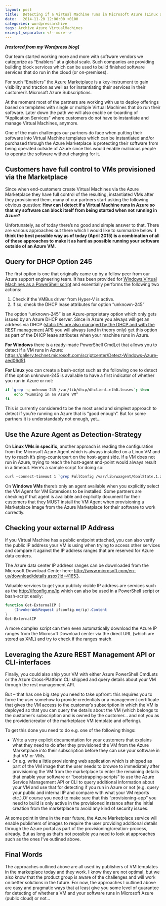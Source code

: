 ```yaml
---
layout: post
title:  Detecting if a Virtual Machine runs in Microsoft Azure (Linux and Windows)
date:   2014-11-20 12:00:00 +0100
categories: wordpressarchive
tags: Archive Azure VirtualMachines
excerpt_separator: <!--more-->
---
```


***[restored from my Wordpress blog]***

Our team started working more and more with software vendors we categorize as “Enablers” at a global scale. Such companies are providing building block services which can be used to build finished software services that do run in the cloud (or on-premises).

For such “Enablers” the [Azure Marketplace](https://azuremarketplace.microsoft.com/en-us/marketplace/) is a key-instrument to gain visibility and traction as well as for instantiating their services in their customer’s Microsoft Azure Subscriptions.

At the moment most of the partners are working with us to deploy offerings based on templates with single or multiple Virtual Machines that do run their software. Later down the path we will also enable on-boarding of “Application Services” where customers do not have to instantiate and manage Virtual Machines, anymore.

One of the main challenges our partners do face when putting their software into Virtual Machine templates which can be instantiated and/or purchased through the Azure Marketplace is protecting their software from being operated outside of Azure since this would enable malicious people to operate the software without charging for it.

<!--more-->

## Customers have full control to VMs provisioned via the Marketplace

Since when end-customers create Virtual Machines via the Azure Marketplace they have full control of the resulting, instantiated VMs after they provisioned them, many of our partners start asking the following obvious question: **How can I detect if a Virtual Machine runs in Azure so that my software can block itself from being started when not running in Azure?**

Unfortunately, as of today there’s no good and simple answer to that. There are various approaches out there which I would like to summarize below. **I think the best possible way as of today (April 2015) is a combination of all of these approaches to make it as hard as possible running your software outside of an Azure VM.**

## Query for DHCP Option 245

The first option is one that originally came up by a fellow peer from our Azure support engineering team. It has been provided for [Windows Virtual Machines as a PowerShell script](https:/gallery.technet.microsoft.com/scriptcenter/Detect-Windows-Azure-aed06d51) and essentially performs the following two actions:

1. Check if the VMBus driver from Hyper-V is active.
2. If so, check the DHCP lease attributes for option “unknown-245”

The option “unknown-245” is an Azure-proprietary option which only gets issued by an Azure DHCP server. Since in Azure you always will get an address via DHCP ([static IPs are also managed by the DHCP and with the REST management API](https://azure.microsoft.com/en-us/blog/static-internal-ip-address-for-virtual-machines/)) you will always (and in theory only) get this option as part of the DHCP lease attributes when your machine runs in Azure.

**For Windows** there is a ready-made PowerShell CmdLet that allows you to detect if a VM runs in Azure: <https://gallery.technet.microsoft.com/scriptcenter/Detect-Windows-Azure-aed06d51>.

**For Linux** you can create a bash-script such as the following one to detect if the option unknown-245 is available to have a first indicator of whether you run in Azure or not:

```bash
if `grep -q unknown-245 /var/lib/dhcp/dhclient.eth0.leases`; then
    echo “Running in an Azure VM”
fi
```

This is currently considered to be the most used and simplest approach to detect if you’re running on Azure that is “good enough”. But for some partners it is understandably not enough, yet…

## Use the Azure Agent as Detection-Strategy

On **Linux VMs in specific**, another approach is reading the configuration from the Microsoft Azure Agent which is always installed on a Linux VM and try to reach it’s ping-counterpart on the host-agent side. If a VM does not run in Azure, trying to reach the host-agent end-point would always result in a timeout. Here’s a sample script for doing so:

```bash
curl –connect-timeout 1 `grep FullConfig /var/lib/waagent/GoalState.1.xml | perl -pe ‘s/<.?FullConfig>//g; s/\s//g’` && echo azure || echo no-azure
```

On **Windows VMs** there’s only an agent available when you explicitly select the VM Agent for VM Extensions to be installed. Some partners are checking if that agent is available and explicitly document for their customers that they MUST install the VM Agent when provisioning a Marketplace Image from the Azure Marketplace for their software to work correctly.

## Checking your external IP Address

If you Virtual Machine has a public endpoint attached, you can also verify the public IP address your VM is using when trying to access other services and compare it against the IP address ranges that are reserved for Azure data centers.

The Azure data center IP address ranges can be downloaded from the Microsoft Download Center here: <http://www.microsoft.com/en-us/download/details.aspx?id=41653>.

Valuable services to get your publicly visible IP address are services such as the http://ifconfig.me/ip which can also be used in a PowerShell script or bash-script easily:

```powershell
function Get-ExternalIP {
    (Invoke-WebRequest ifconfig.me/ip).Content
}
Get-ExternalIP
```

A more complex script can then even automatically download the Azure IP ranges from the Microsoft Download center via the direct URL (which are stored as XML) and try to check if the ranges match.

## Leveraging the Azure REST Management API or CLI-interfaces

Finally, you could also ship your VM with either Azure PowerShell CmdLets or the Azure Cross-Platform CLI shipped and query details about your VM through the rest management API.

But – that has one big step you need to take upfront: this requires you to force the user somehow to provide credentials or a management certificate that gives the VM access to the customer’s subscription in which the VM is deployed so that you can query the details about the VM (which belongs to the customer’s subscription and is owned by the customer… and not you as the provider/creator of the marketplace VM template and offering).

To get this done you need to do e.g. one of the following things:

* Write a very explicit documentation for your customers that explains what they need to do after they provisioned the VM from the Azure Marketplace into their subscription before they can use your software in that VM or VMs.
* Or e.g. write a little provisioning web application which is shipped as part of the VM image that the user needs to browse to immediately after provisioning the VM from the marketplace to enter the remaining details that enable your software or “bootstrapping-scripts” to use the Azure Service Management API or CLI to query additional information about your VM and use that for detecting if you run in Azure or not (e.g. query your public and internal IP and compare with what your VM reports etc.).Of course you need to make sure that this “provisioning-app” you need to build is only active in the provisioned instance after the initial creation from the marketplace to avoid any kind of security issues.

At some point in time in the near future, the Azure Marketplace service will enable publishers of images to require the user providing additional details through the Azure portal as part of the provisioning/creation-process, already. But as long as that’s not possible you need to look at approaches such as the ones I’ve outlined above.

## Final Words

The approaches outlined above are all used by publishers of VM templates in the marketplace today and they work. I know they are not optimal, but we also know that the product group is aware of the challenges and will work on better solutions in the future. For now, the approaches I outlined above are easy and pragmatic ways that at least give you some level of guarantee for detecting of whether a VM and your software runs in Microsoft Azure (public cloud) or not…
